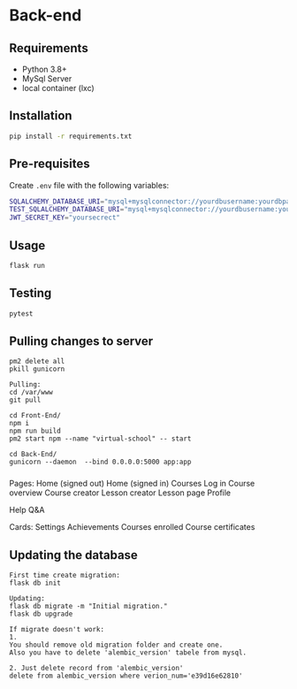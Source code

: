 # Back-end

## Requirements

- Python 3.8+
- MySql Server
- local container (lxc)

## Installation

```bash
pip install -r requirements.txt
```

## Pre-requisites

Create `.env` file with the following variables:

```bash
SQLALCHEMY_DATABASE_URI="mysql+mysqlconnector://yourdbusername:yourdbpassword@localhost/yourdb"
TEST_SQLALCHEMY_DATABASE_URI="mysql+mysqlconnector://yourdbusername:yourdbpassword@localhost/yourdb_test"
JWT_SECRET_KEY="yoursecrect"

```

## Usage

```bash
flask run
```

## Testing

```bash
pytest
```

## Pulling changes to server
```Killing:
pm2 delete all
pkill gunicorn

Pulling:
cd /var/www
git pull

cd Front-End/
npm i
npm run build
pm2 start npm --name "virtual-school" -- start

cd Back-End/
gunicorn --daemon  --bind 0.0.0.0:5000 app:app
```

###
Pages:
Home (signed out)
Home (signed in)
Courses
Log in
Course overview
Course creator
Lesson creator
Lesson page
Profile


Help
Q&A

Cards:
Settings
Achievements
Courses enrolled
Course certificates

## Updating the database
```
First time create migration:
flask db init 

Updating:
flask db migrate -m "Initial migration."
flask db upgrade

If migrate doesn't work:
1.
You should remove old migration folder and create one.
Also you have to delete 'alembic_version' tabele from mysql.

2. Just delete record from 'alembic_version'
delete from alembic_version where verion_num='e39d16e62810'
```
